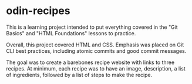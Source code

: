 # odin-recipes
This is a learning project intended to put everything covered in the "Git Basics" and "HTML Foundations" lessons to practice.

Overall, this project covered HTML and CSS. Emphasis was placed on Git CLI best practices, including atomic commits and good commit messages.

The goal was to create a barebones recipe website with links to three recipes. At minimum, each recipe was to have an image, description, a list of ingredients, followed by a list of steps to make the recipe.
